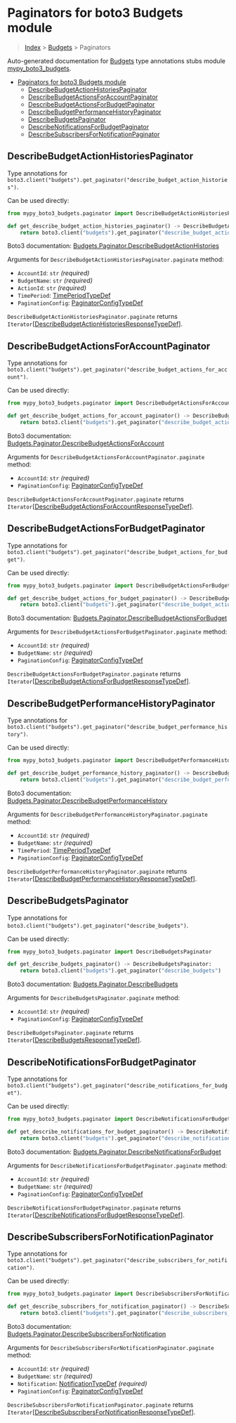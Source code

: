 # Paginators for boto3 Budgets module

> [Index](..) > [Budgets](.) > Paginators

Auto-generated documentation for
[Budgets](https://boto3.amazonaws.com/v1/documentation/api/1.17.72/reference/services/budgets.html#Budgets)
type annotations stubs module
[mypy_boto3_budgets](https://pypi.org/project/mypy-boto3-budgets/).

- [Paginators for boto3 Budgets module](#paginators-for-boto3-budgets-module)
  - [DescribeBudgetActionHistoriesPaginator](#describebudgetactionhistoriespaginator)
  - [DescribeBudgetActionsForAccountPaginator](#describebudgetactionsforaccountpaginator)
  - [DescribeBudgetActionsForBudgetPaginator](#describebudgetactionsforbudgetpaginator)
  - [DescribeBudgetPerformanceHistoryPaginator](#describebudgetperformancehistorypaginator)
  - [DescribeBudgetsPaginator](#describebudgetspaginator)
  - [DescribeNotificationsForBudgetPaginator](#describenotificationsforbudgetpaginator)
  - [DescribeSubscribersForNotificationPaginator](#describesubscribersfornotificationpaginator)

## DescribeBudgetActionHistoriesPaginator

Type annotations for
`boto3.client("budgets").get_paginator("describe_budget_action_histories")`.

Can be used directly:

```python
from mypy_boto3_budgets.paginator import DescribeBudgetActionHistoriesPaginator

def get_describe_budget_action_histories_paginator() -> DescribeBudgetActionHistoriesPaginator:
    return boto3.client("budgets").get_paginator("describe_budget_action_histories")
```

Boto3 documentation:
[Budgets.Paginator.DescribeBudgetActionHistories](https://boto3.amazonaws.com/v1/documentation/api/1.17.72/reference/services/budgets.html#Budgets.Paginator.DescribeBudgetActionHistories)

Arguments for `DescribeBudgetActionHistoriesPaginator.paginate` method:

- `AccountId`: `str` *(required)*
- `BudgetName`: `str` *(required)*
- `ActionId`: `str` *(required)*
- `TimePeriod`: [TimePeriodTypeDef](./type_defs.md#timeperiodtypedef)
- `PaginationConfig`:
  [PaginatorConfigTypeDef](./type_defs.md#paginatorconfigtypedef)

`DescribeBudgetActionHistoriesPaginator.paginate` returns
`Iterator`\[[DescribeBudgetActionHistoriesResponseTypeDef](./type_defs.md#describebudgetactionhistoriesresponsetypedef)\].

## DescribeBudgetActionsForAccountPaginator

Type annotations for
`boto3.client("budgets").get_paginator("describe_budget_actions_for_account")`.

Can be used directly:

```python
from mypy_boto3_budgets.paginator import DescribeBudgetActionsForAccountPaginator

def get_describe_budget_actions_for_account_paginator() -> DescribeBudgetActionsForAccountPaginator:
    return boto3.client("budgets").get_paginator("describe_budget_actions_for_account")
```

Boto3 documentation:
[Budgets.Paginator.DescribeBudgetActionsForAccount](https://boto3.amazonaws.com/v1/documentation/api/1.17.72/reference/services/budgets.html#Budgets.Paginator.DescribeBudgetActionsForAccount)

Arguments for `DescribeBudgetActionsForAccountPaginator.paginate` method:

- `AccountId`: `str` *(required)*
- `PaginationConfig`:
  [PaginatorConfigTypeDef](./type_defs.md#paginatorconfigtypedef)

`DescribeBudgetActionsForAccountPaginator.paginate` returns
`Iterator`\[[DescribeBudgetActionsForAccountResponseTypeDef](./type_defs.md#describebudgetactionsforaccountresponsetypedef)\].

## DescribeBudgetActionsForBudgetPaginator

Type annotations for
`boto3.client("budgets").get_paginator("describe_budget_actions_for_budget")`.

Can be used directly:

```python
from mypy_boto3_budgets.paginator import DescribeBudgetActionsForBudgetPaginator

def get_describe_budget_actions_for_budget_paginator() -> DescribeBudgetActionsForBudgetPaginator:
    return boto3.client("budgets").get_paginator("describe_budget_actions_for_budget")
```

Boto3 documentation:
[Budgets.Paginator.DescribeBudgetActionsForBudget](https://boto3.amazonaws.com/v1/documentation/api/1.17.72/reference/services/budgets.html#Budgets.Paginator.DescribeBudgetActionsForBudget)

Arguments for `DescribeBudgetActionsForBudgetPaginator.paginate` method:

- `AccountId`: `str` *(required)*
- `BudgetName`: `str` *(required)*
- `PaginationConfig`:
  [PaginatorConfigTypeDef](./type_defs.md#paginatorconfigtypedef)

`DescribeBudgetActionsForBudgetPaginator.paginate` returns
`Iterator`\[[DescribeBudgetActionsForBudgetResponseTypeDef](./type_defs.md#describebudgetactionsforbudgetresponsetypedef)\].

## DescribeBudgetPerformanceHistoryPaginator

Type annotations for
`boto3.client("budgets").get_paginator("describe_budget_performance_history")`.

Can be used directly:

```python
from mypy_boto3_budgets.paginator import DescribeBudgetPerformanceHistoryPaginator

def get_describe_budget_performance_history_paginator() -> DescribeBudgetPerformanceHistoryPaginator:
    return boto3.client("budgets").get_paginator("describe_budget_performance_history")
```

Boto3 documentation:
[Budgets.Paginator.DescribeBudgetPerformanceHistory](https://boto3.amazonaws.com/v1/documentation/api/1.17.72/reference/services/budgets.html#Budgets.Paginator.DescribeBudgetPerformanceHistory)

Arguments for `DescribeBudgetPerformanceHistoryPaginator.paginate` method:

- `AccountId`: `str` *(required)*
- `BudgetName`: `str` *(required)*
- `TimePeriod`: [TimePeriodTypeDef](./type_defs.md#timeperiodtypedef)
- `PaginationConfig`:
  [PaginatorConfigTypeDef](./type_defs.md#paginatorconfigtypedef)

`DescribeBudgetPerformanceHistoryPaginator.paginate` returns
`Iterator`\[[DescribeBudgetPerformanceHistoryResponseTypeDef](./type_defs.md#describebudgetperformancehistoryresponsetypedef)\].

## DescribeBudgetsPaginator

Type annotations for
`boto3.client("budgets").get_paginator("describe_budgets")`.

Can be used directly:

```python
from mypy_boto3_budgets.paginator import DescribeBudgetsPaginator

def get_describe_budgets_paginator() -> DescribeBudgetsPaginator:
    return boto3.client("budgets").get_paginator("describe_budgets")
```

Boto3 documentation:
[Budgets.Paginator.DescribeBudgets](https://boto3.amazonaws.com/v1/documentation/api/1.17.72/reference/services/budgets.html#Budgets.Paginator.DescribeBudgets)

Arguments for `DescribeBudgetsPaginator.paginate` method:

- `AccountId`: `str` *(required)*
- `PaginationConfig`:
  [PaginatorConfigTypeDef](./type_defs.md#paginatorconfigtypedef)

`DescribeBudgetsPaginator.paginate` returns
`Iterator`\[[DescribeBudgetsResponseTypeDef](./type_defs.md#describebudgetsresponsetypedef)\].

## DescribeNotificationsForBudgetPaginator

Type annotations for
`boto3.client("budgets").get_paginator("describe_notifications_for_budget")`.

Can be used directly:

```python
from mypy_boto3_budgets.paginator import DescribeNotificationsForBudgetPaginator

def get_describe_notifications_for_budget_paginator() -> DescribeNotificationsForBudgetPaginator:
    return boto3.client("budgets").get_paginator("describe_notifications_for_budget")
```

Boto3 documentation:
[Budgets.Paginator.DescribeNotificationsForBudget](https://boto3.amazonaws.com/v1/documentation/api/1.17.72/reference/services/budgets.html#Budgets.Paginator.DescribeNotificationsForBudget)

Arguments for `DescribeNotificationsForBudgetPaginator.paginate` method:

- `AccountId`: `str` *(required)*
- `BudgetName`: `str` *(required)*
- `PaginationConfig`:
  [PaginatorConfigTypeDef](./type_defs.md#paginatorconfigtypedef)

`DescribeNotificationsForBudgetPaginator.paginate` returns
`Iterator`\[[DescribeNotificationsForBudgetResponseTypeDef](./type_defs.md#describenotificationsforbudgetresponsetypedef)\].

## DescribeSubscribersForNotificationPaginator

Type annotations for
`boto3.client("budgets").get_paginator("describe_subscribers_for_notification")`.

Can be used directly:

```python
from mypy_boto3_budgets.paginator import DescribeSubscribersForNotificationPaginator

def get_describe_subscribers_for_notification_paginator() -> DescribeSubscribersForNotificationPaginator:
    return boto3.client("budgets").get_paginator("describe_subscribers_for_notification")
```

Boto3 documentation:
[Budgets.Paginator.DescribeSubscribersForNotification](https://boto3.amazonaws.com/v1/documentation/api/1.17.72/reference/services/budgets.html#Budgets.Paginator.DescribeSubscribersForNotification)

Arguments for `DescribeSubscribersForNotificationPaginator.paginate` method:

- `AccountId`: `str` *(required)*
- `BudgetName`: `str` *(required)*
- `Notification`: [NotificationTypeDef](./type_defs.md#notificationtypedef)
  *(required)*
- `PaginationConfig`:
  [PaginatorConfigTypeDef](./type_defs.md#paginatorconfigtypedef)

`DescribeSubscribersForNotificationPaginator.paginate` returns
`Iterator`\[[DescribeSubscribersForNotificationResponseTypeDef](./type_defs.md#describesubscribersfornotificationresponsetypedef)\].
